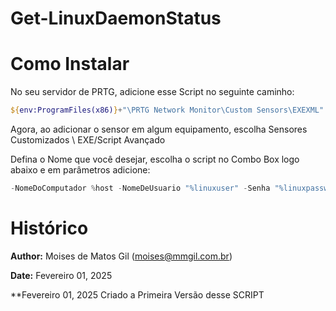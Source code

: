 # Get-LinuxDaemonStatus

# Como Instalar
    
No seu servidor de PRTG, adicione esse Script no seguinte caminho:

```powershell
${env:ProgramFiles(x86)}+"\PRTG Network Monitor\Custom Sensors\EXEXML"
```

Agora, ao adicionar o sensor em algum equipamento, escolha Sensores Customizados \ EXE/Script Avançado

Defina o Nome que você desejar, escolha o script no Combo Box logo abaixo e em parâmetros adicione:

```powershell
-NomeDoComputador %host -NomeDeUsuario "%linuxuser" -Senha "%linuxpassword" -Daemon "sshd", "apache2", "mysql"
```

# Histórico

**Author:** Moises de Matos Gil (moises@mmgil.com.br)

**Date:**   Fevereiro 01, 2025

**Fevereiro 01, 2025 Criado a Primeira Versão desse SCRIPT